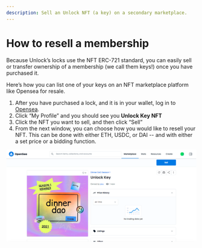 ```yaml
---
description: Sell an Unlock NFT (a key) on a secondary marketplace.
---
```


# How to resell a membership

Because Unlock’s locks use the NFT ERC-721 standard, you can easily sell or transfer ownership of a membership (we call them keys!) once you have purchased it.

Here’s how you can list one of your keys on an NFT marketplace platform like Opensea for resale.

1. After you have purchased a lock, and it is in your wallet, log in to [Opensea](https://opensea.io).
2. Click “My Profile” and you should see you **Unlock Key NFT**
3. Click the NFT you want to sell, and then click “Sell”
4. From the next window, you can choose how you would like to resell your NFT. This can be done with either ETH, USDC, or DAI -- and with either a set price or a bidding function.

![Selling a membership NFT on a MFT marketplace](../../.gitbook/assets/opensea.png)

